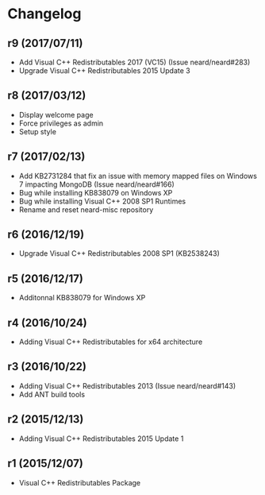 # Changelog

## r9 (2017/07/11)

* Add Visual C++ Redistributables 2017 (VC15) (Issue neard/neard#283)
* Upgrade Visual C++ Redistributables 2015 Update 3

## r8 (2017/03/12)

* Display welcome page
* Force privileges as admin
* Setup style

## r7 (2017/02/13)

* Add KB2731284 that fix an issue with memory mapped files on Windows 7 impacting MongoDB (Issue neard/neard#166)
* Bug while installing KB838079 on Windows XP
* Bug while installing Visual C++ 2008 SP1 Runtimes
* Rename and reset neard-misc repository

## r6 (2016/12/19)

* Upgrade Visual C++ Redistributables 2008 SP1 (KB2538243)

## r5 (2016/12/17)

* Additonnal KB838079 for Windows XP

## r4 (2016/10/24)

* Adding Visual C++ Redistributables for x64 architecture

## r3 (2016/10/22)

* Adding Visual C++ Redistributables 2013 (Issue neard/neard#143)
* Add ANT build tools

## r2 (2015/12/13)

* Adding Visual C++ Redistributables 2015 Update 1

## r1 (2015/12/07)

* Visual C++ Redistributables Package